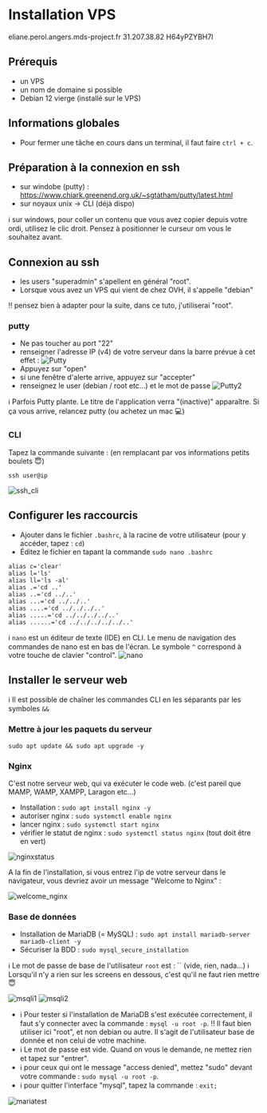 # Installation VPS

eliane.perol.angers.mds-project.fr    31.207.38.82    H64yPZYBH7l

## Prérequis

- un VPS
- un nom de domaine si possible
- Debian 12 vierge (installé sur le VPS)

## Informations globales

- Pour fermer une tâche en cours dans un terminal, il faut faire `ctrl + c`.

## Préparation à la connexion en ssh

- sur windobe (putty) : https://www.chiark.greenend.org.uk/~sgtatham/putty/latest.html
- sur noyaux unix -> CLI (déjà dispo)

ℹ️ sur windows, pour coller un contenu que vous avez copier depuis votre ordi, utilisez le clic droit. Pensez à positionner le curseur om vous le souhaitez avant.

## Connexion au ssh

- les users "superadmin" s'apellent en général "root".
- Lorsque vous avez un VPS qui vient de chez OVH, il s'appelle "debian"

‼️ pensez bien à adapter pour la suite, dans ce tuto, j'utiliserai "root".

### putty

- Ne pas toucher au port "22"
- renseigner l'adresse IP (v4) de votre serveur dans la barre prévue à cet effet :
![Putty](putty.png "Putty")
- Appuyez sur "open"
- si une fenêtre d'alerte arrive, appuyez sur "accepter"
- renseignez le user (debian / root etc...) et le mot de passe
![Putty2](putty2.png "Putty2")

ℹ️ Parfois Putty plante. Le titre de l'application verra "(inactive)" apparaître. Si ça vous arrive, relancez putty (ou achetez un mac 💻)


### CLI

Tapez la commande suivante : (en remplacant par vos informations petits boulets 😇)
```
ssh user@ip
```

![ssh_cli](ssh_cli.png "ssh_cli")

## Configurer les raccourcis

- Ajouter dans le fichier `.bashrc`, à la racine de votre utilisateur (pour y accéder, tapez : `cd`)
- Éditez le fichier en tapant la commande `sudo nano .bashrc`

```
alias c='clear'
alias l='ls'
alias ll='ls -al'
alias .='cd ..'
alias ..='cd ../..'
alias ...='cd ../../..'
alias ....='cd ../../../..'
alias .....='cd ../../../../..'
alias ......='cd ../../../../../..'
```

ℹ️ `nano` est un éditeur de texte (IDE) en CLI. Le menu de navigation des commandes de nano est en bas de l'écran. Le symbole `^` correspond à votre touche de clavier "control". 
![nano](nano.png "nano")

## Installer le serveur web

ℹ️ Il est possible de chaîner les commandes CLI en les séparants par les symboles ```&&```

### Mettre à jour les paquets du serveur

```
sudo apt update && sudo apt upgrade -y
```

### Nginx

C'est notre serveur web, qui va exécuter le code web. (c'est pareil que MAMP, WAMP, XAMPP, Laragon etc...)

- Installation : `sudo apt install nginx -y`
- autoriser nginx : `sudo systemctl enable nginx`
- lancer nginx : `sudo systemctl start nginx`
- vérifier le statut de nginx : `sudo systemctl status nginx` (tout doit être en vert)

![nginxstatus](nginxstatus.png "nginxstatus")

A la fin de l'installation, si vous entrez l'ip de votre serveur dans le navigateur, vous devriez avoir un message "Welcome to Nginx" : 

![welcome_nginx](welcome_nginx.png "welcome_nginx")

### Base de données

- Installation de MariaDB (= MySQL) : `sudo apt install mariadb-server mariadb-client -y`
- Sécuriser la BDD : `sudo mysql_secure_installation`

ℹ️ Le mot de passe de base de l'utilisateur `root` est : `` (vide, rien, nada...)
ℹ️ Lorsqu'il n'y a rien sur les screens en dessous, c'est qu'il ne faut rien mettre 😇

![msqli1](msqli1.png "msqli1")
![msqli2](msqli2.png "msqli2")


- ℹ️ Pour tester si l'installation de MariaDB s'est exécutée correctement, il faut s'y connecter avec la commande : `mysql -u root -p`.
‼️ Il faut bien utiliser ici "root", et non debian ou autre. Il s'agit de l'utilisateur base de donnée et non celui de votre machine.
- ℹ️ Le mot de passe est vide. Quand on vous le demande, ne mettez rien et tapez sur "entrer".
- ℹ️ pour ceux qui ont le message "access denied", mettez "sudo" devant votre commande : `sudo mysql -u root -p`.
- ℹ️ pour quitter l'interface "mysql", tapez la commande : `exit;`

![mariatest](mariatest.png "mariatest")